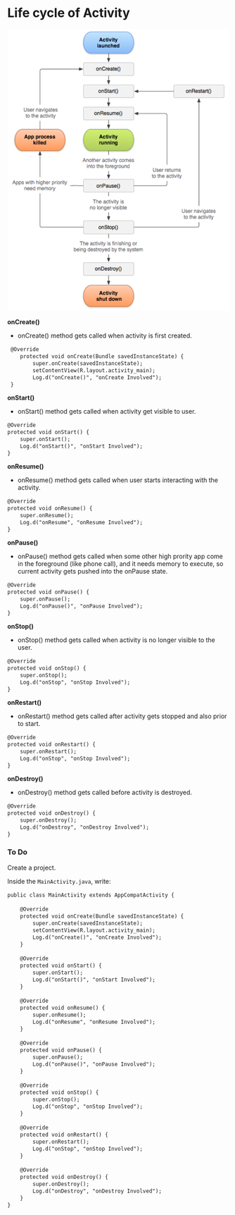 # Life cycle of Activity

![](LifeCycle.png)

**onCreate()**

- onCreate() method gets called when activity is first created.
 
``` 
 @Override
    protected void onCreate(Bundle savedInstanceState) {
        super.onCreate(savedInstanceState);
        setContentView(R.layout.activity_main);
        Log.d("onCreate()", "onCreate Involved");
 }
```

**onStart()**

- onStart() method gets called when activity get visible to user.
 
```
@Override
protected void onStart() {
    super.onStart();
    Log.d("onStart()", "onStart Involved");
} 
```

**onResume()**
 
- onResume() method gets called when user starts interacting with the activity.

```
@Override
protected void onResume() {
    super.onResume();
    Log.d("onResume", "onResume Involved");
}
```

**onPause()**
 
- onPause() method gets called when some other high prority app come in the foreground (like phone call), and it needs memory to execute, so current activity gets pushed into the onPause state.

```
@Override
protected void onPause() {
    super.onPause();
    Log.d("onPause()", "onPause Involved");
}
```
 
**onStop()**
 
- onStop() method gets called when activity is no longer visible to the user.

```
@Override
protected void onStop() {
    super.onStop();
    Log.d("onStop", "onStop Involved");
} 
```
 
**onRestart()**
 
- onRestart() method gets called after activity gets stopped and also prior to start.

```
@Override
protected void onRestart() {
    super.onRestart();
    Log.d("onStop", "onStop Involved");
}
```
 
**onDestroy()** 
 
- onDestroy() method gets called before activity is destroyed.

```
@Override
protected void onDestroy() {
    super.onDestroy();
    Log.d("onDestroy", "onDestroy Involved");
}
```

### To Do

Create a project.

Inside the `MainActivity.java`, write:

```
public class MainActivity extends AppCompatActivity {

    @Override
    protected void onCreate(Bundle savedInstanceState) {
        super.onCreate(savedInstanceState);
        setContentView(R.layout.activity_main);
        Log.d("onCreate()", "onCreate Involved");
    }

    @Override
    protected void onStart() {
        super.onStart();
        Log.d("onStart()", "onStart Involved");
    }

    @Override
    protected void onResume() {
        super.onResume();
        Log.d("onResume", "onResume Involved");
    }

    @Override
    protected void onPause() {
        super.onPause();
        Log.d("onPause()", "onPause Involved");
    }

    @Override
    protected void onStop() {
        super.onStop();
        Log.d("onStop", "onStop Involved");
    }

    @Override
    protected void onRestart() {
        super.onRestart();
        Log.d("onStop", "onStop Involved");
    }

    @Override
    protected void onDestroy() {
        super.onDestroy();
        Log.d("onDestroy", "onDestroy Involved");
    }
}
```